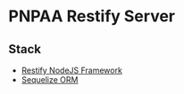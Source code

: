 # PNPAA Restify Server

Stack
-----
 - [Restify NodeJS Framework](http://restify.com)
 - [Sequelize ORM](http://sequelize.readthedocs.org)
